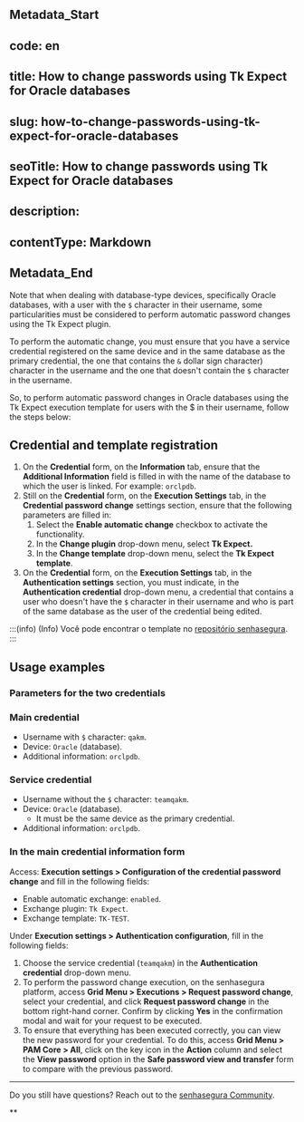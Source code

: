 ## Metadata_Start 
## code: en
## title: How to change passwords using Tk Expect for Oracle databases 
## slug: how-to-change-passwords-using-tk-expect-for-oracle-databases 
## seoTitle: How to change passwords using Tk Expect for Oracle databases 
## description:  
## contentType: Markdown 
## Metadata_End
Note that when dealing with database-type devices, specifically Oracle databases, with a user with the `$` character in their username, some particularities must be considered to perform automatic password changes using the Tk Expect plugin.

To perform the automatic change, you must ensure that you have a service credential registered on the same device and in the same database as the primary credential, the one that contains the `&` dollar sign character) character in the username and the one that doesn't contain the `$` character in the username.

So, to perform automatic password changes in Oracle databases using the Tk Expect execution template for users with the $ in their username, follow the steps below:

## Credential and template registration

1. On the **Credential** form, on the **Information** tab, ensure that the **Additional Information** field is filled in with the name of the database to which the user is linked. For example: `orclpdb`.
2. Still on the **Credential** form, on the **Execution Settings** tab, in the **Credential password change** settings section, ensure that the following parameters are filled in:
   1. Select the **Enable automatic change** checkbox to activate the functionality.
   2. In the **Change plugin** drop-down menu, select **Tk Expect.**
   3. In the **Change template** drop-down menu, select the **Tk Expect template**.
3. On the **Credential** form, on the **Execution Settings** tab, in the **Authentication settings** section, you must indicate, in the **Authentication credential** drop-down menu, a credential that contains a user who doesn't have the `$` character in their username and who is part of the same database as the user of the credential being edited.

:::(info) (Info)
Você pode encontrar o template no [repositório senhasegura](https://github.com/senhasegura/execution-templates).
:::

## Usage examples
### Parameters for the two credentials
### Main credential

* Username with `$` character: `qakm`.
* Device: `Oracle` (database).
* Additional information: `orclpdb`.

### Service credential

* Username without the `$` character: `teamqakm`.
* Device: `Oracle` (database).
  * It must be the same device as the primary credential.
* Additional information: `orclpdb`.

### In the main credential information form

Access: **Execution settings > Configuration of the credential password change** and fill in the following fields:

* Enable automatic exchange: `enabled`.
* Exchange plugin: `Tk Expect`.
* Exchange template: `TK-TEST`.

Under **Execution settings > Authentication configuration**, fill in the following fields:

1. Choose the service credential (`teamqakm`) in the **Authentication credential** drop-down menu.
2. To perform the password change execution, on the senhasegura platform, access **Grid Menu > Executions > Request password change**, select your credential, and click **Request password change** in the bottom right-hand corner. Confirm by clicking **Yes** in the confirmation modal and wait for your request to be executed.
3. To ensure that everything has been executed correctly, you can view the new password for your credential. To do this, access **Grid Menu > PAM Core > All**, click on the key icon in the **Action** column and select the **View password** option in the **Safe password view and transfer** form to compare with the previous password.

---

Do you still have questions? Reach out to the [senhasegura Community](https://community.senhasegura.io/).

**